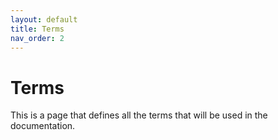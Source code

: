 ```yaml
---
layout: default
title: Terms
nav_order: 2
---
```


# Terms
This is a page that defines all the terms that will be used in the documentation.